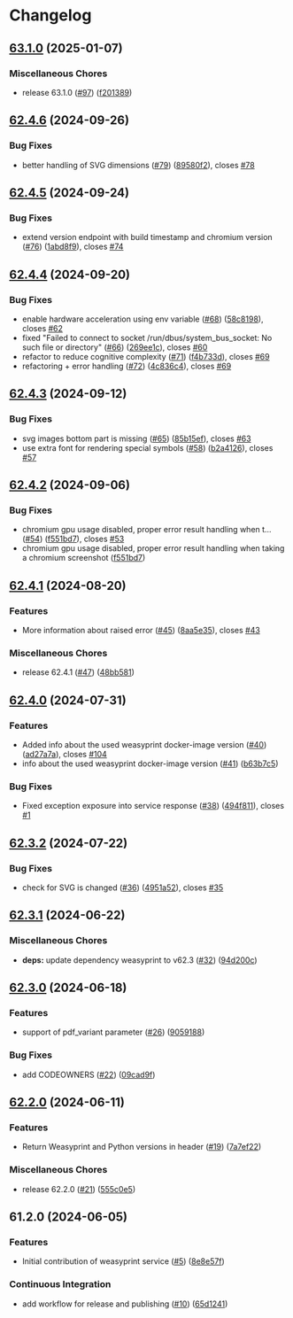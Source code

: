 # Changelog

## [63.1.0](https://github.com/SchweizerischeBundesbahnen/weasyprint-service/compare/v62.4.6...v63.1.0) (2025-01-07)


### Miscellaneous Chores

* release 63.1.0 ([#97](https://github.com/SchweizerischeBundesbahnen/weasyprint-service/issues/97)) ([f201389](https://github.com/SchweizerischeBundesbahnen/weasyprint-service/commit/f2013897cb2bc23625d169d2f78083304f5be19f))

## [62.4.6](https://github.com/SchweizerischeBundesbahnen/weasyprint-service/compare/v62.4.5...v62.4.6) (2024-09-26)


### Bug Fixes

* better handling of SVG dimensions ([#79](https://github.com/SchweizerischeBundesbahnen/weasyprint-service/issues/79)) ([89580f2](https://github.com/SchweizerischeBundesbahnen/weasyprint-service/commit/89580f27fe4c66c55aaf4f38b2ef77254e99fded)), closes [#78](https://github.com/SchweizerischeBundesbahnen/weasyprint-service/issues/78)

## [62.4.5](https://github.com/SchweizerischeBundesbahnen/weasyprint-service/compare/v62.4.4...v62.4.5) (2024-09-24)


### Bug Fixes

* extend version endpoint with build timestamp and chromium version ([#76](https://github.com/SchweizerischeBundesbahnen/weasyprint-service/issues/76)) ([1abd8f9](https://github.com/SchweizerischeBundesbahnen/weasyprint-service/commit/1abd8f9cd7d9ab3ec8611e7d59c36c5f8c647c71)), closes [#74](https://github.com/SchweizerischeBundesbahnen/weasyprint-service/issues/74)

## [62.4.4](https://github.com/SchweizerischeBundesbahnen/weasyprint-service/compare/v62.4.3...v62.4.4) (2024-09-20)


### Bug Fixes

* enable hardware acceleration using env variable ([#68](https://github.com/SchweizerischeBundesbahnen/weasyprint-service/issues/68)) ([58c8198](https://github.com/SchweizerischeBundesbahnen/weasyprint-service/commit/58c8198ba8bf2aea87a4db449789d79302d9f34a)), closes [#62](https://github.com/SchweizerischeBundesbahnen/weasyprint-service/issues/62)
* fixed "Failed to connect to socket /run/dbus/system_bus_socket: No such file or directory" ([#66](https://github.com/SchweizerischeBundesbahnen/weasyprint-service/issues/66)) ([269ee1c](https://github.com/SchweizerischeBundesbahnen/weasyprint-service/commit/269ee1c493426668e2413ccbc603c8d3a02b9144)), closes [#60](https://github.com/SchweizerischeBundesbahnen/weasyprint-service/issues/60)
* refactor to reduce cognitive complexity ([#71](https://github.com/SchweizerischeBundesbahnen/weasyprint-service/issues/71)) ([f4b733d](https://github.com/SchweizerischeBundesbahnen/weasyprint-service/commit/f4b733de50e87f92a0a4bcb65de0b468b33196ec)), closes [#69](https://github.com/SchweizerischeBundesbahnen/weasyprint-service/issues/69)
* refactoring + error handling ([#72](https://github.com/SchweizerischeBundesbahnen/weasyprint-service/issues/72)) ([4c836c4](https://github.com/SchweizerischeBundesbahnen/weasyprint-service/commit/4c836c48f9f79f7c25cc90238f7267f184399cad)), closes [#69](https://github.com/SchweizerischeBundesbahnen/weasyprint-service/issues/69)

## [62.4.3](https://github.com/SchweizerischeBundesbahnen/weasyprint-service/compare/v62.4.2...v62.4.3) (2024-09-12)


### Bug Fixes

* svg images bottom part is missing ([#65](https://github.com/SchweizerischeBundesbahnen/weasyprint-service/issues/65)) ([85b15ef](https://github.com/SchweizerischeBundesbahnen/weasyprint-service/commit/85b15ef3f6af200f2a1bc10bda11acbd0cff88fc)), closes [#63](https://github.com/SchweizerischeBundesbahnen/weasyprint-service/issues/63)
* use extra font for rendering special symbols ([#58](https://github.com/SchweizerischeBundesbahnen/weasyprint-service/issues/58)) ([b2a4126](https://github.com/SchweizerischeBundesbahnen/weasyprint-service/commit/b2a41261dbe1c04fd1d30b112eaa22f68d5d32cc)), closes [#57](https://github.com/SchweizerischeBundesbahnen/weasyprint-service/issues/57)

## [62.4.2](https://github.com/SchweizerischeBundesbahnen/weasyprint-service/compare/v62.4.1...v62.4.2) (2024-09-06)


### Bug Fixes

* chromium gpu usage disabled, proper error result handling when t… ([#54](https://github.com/SchweizerischeBundesbahnen/weasyprint-service/issues/54)) ([f551bd7](https://github.com/SchweizerischeBundesbahnen/weasyprint-service/commit/f551bd739fe427826e70316cbfe5ad101777cd82)), closes [#53](https://github.com/SchweizerischeBundesbahnen/weasyprint-service/issues/53)
* chromium gpu usage disabled, proper error result handling when taking a chromium screenshot ([f551bd7](https://github.com/SchweizerischeBundesbahnen/weasyprint-service/commit/f551bd739fe427826e70316cbfe5ad101777cd82))

## [62.4.1](https://github.com/SchweizerischeBundesbahnen/weasyprint-service/compare/v62.4.0...v62.4.1) (2024-08-20)


### Features

* More information about raised error ([#45](https://github.com/SchweizerischeBundesbahnen/weasyprint-service/issues/45)) ([8aa5e35](https://github.com/SchweizerischeBundesbahnen/weasyprint-service/commit/8aa5e35bfed95a91c0f4f2353283e70d49e9bd53)), closes [#43](https://github.com/SchweizerischeBundesbahnen/weasyprint-service/issues/43)


### Miscellaneous Chores

* release 62.4.1 ([#47](https://github.com/SchweizerischeBundesbahnen/weasyprint-service/issues/47)) ([48bb581](https://github.com/SchweizerischeBundesbahnen/weasyprint-service/commit/48bb5814bee5c1149d5adb4245013eb7ae919423))

## [62.4.0](https://github.com/SchweizerischeBundesbahnen/weasyprint-service/compare/v62.3.2...v62.4.0) (2024-07-31)


### Features

* Added info about the used weasyprint docker-image version ([#40](https://github.com/SchweizerischeBundesbahnen/weasyprint-service/issues/40)) ([ad27a7a](https://github.com/SchweizerischeBundesbahnen/weasyprint-service/commit/ad27a7a17b8c995ba6de824c831a91938830d7ab)), closes [#104](https://github.com/SchweizerischeBundesbahnen/weasyprint-service/issues/104)
* info about the used weasyprint docker-image version ([#41](https://github.com/SchweizerischeBundesbahnen/weasyprint-service/issues/41)) ([b63b7c5](https://github.com/SchweizerischeBundesbahnen/weasyprint-service/commit/b63b7c54b40e9960e8363f351fbd59b344eced20))


### Bug Fixes

* Fixed exception exposure into service response ([#38](https://github.com/SchweizerischeBundesbahnen/weasyprint-service/issues/38)) ([494f811](https://github.com/SchweizerischeBundesbahnen/weasyprint-service/commit/494f8110b5795809cf58befe55e0a998c98268e0)), closes [#1](https://github.com/SchweizerischeBundesbahnen/weasyprint-service/issues/1)

## [62.3.2](https://github.com/SchweizerischeBundesbahnen/weasyprint-service/compare/v62.3.1...v62.3.2) (2024-07-22)


### Bug Fixes

* check for SVG is changed ([#36](https://github.com/SchweizerischeBundesbahnen/weasyprint-service/issues/36)) ([4951a52](https://github.com/SchweizerischeBundesbahnen/weasyprint-service/commit/4951a52c8ba09c9bf6e2f9859010f653f2e16186)), closes [#35](https://github.com/SchweizerischeBundesbahnen/weasyprint-service/issues/35)

## [62.3.1](https://github.com/SchweizerischeBundesbahnen/weasyprint-service/compare/v62.3.0...v62.3.1) (2024-06-22)


### Miscellaneous Chores

* **deps:** update dependency weasyprint to v62.3 ([#32](https://github.com/SchweizerischeBundesbahnen/weasyprint-service/issues/32)) ([94d200c](https://github.com/SchweizerischeBundesbahnen/weasyprint-service/commit/94d200c1d75b480af48148e89de8d0a37943bc16))

## [62.3.0](https://github.com/SchweizerischeBundesbahnen/weasyprint-service/compare/v62.2.0...v62.3.0) (2024-06-18)


### Features

* support of pdf_variant parameter ([#26](https://github.com/SchweizerischeBundesbahnen/weasyprint-service/issues/26)) ([9059188](https://github.com/SchweizerischeBundesbahnen/weasyprint-service/commit/9059188060746c704837c51f775222a7b3a5258e))


### Bug Fixes

* add CODEOWNERS ([#22](https://github.com/SchweizerischeBundesbahnen/weasyprint-service/issues/22)) ([09cad9f](https://github.com/SchweizerischeBundesbahnen/weasyprint-service/commit/09cad9f7abe0c5e81340dc30ccf9d0ce346d8f4a))

## [62.2.0](https://github.com/SchweizerischeBundesbahnen/weasyprint-service/compare/v61.2.0...v62.2.0) (2024-06-11)


### Features

* Return Weasyprint and Python versions in header ([#19](https://github.com/SchweizerischeBundesbahnen/weasyprint-service/issues/19)) ([7a7ef22](https://github.com/SchweizerischeBundesbahnen/weasyprint-service/commit/7a7ef22f850125efea41ec5d3d5e0f44126df16c))


### Miscellaneous Chores

* release 62.2.0 ([#21](https://github.com/SchweizerischeBundesbahnen/weasyprint-service/issues/21)) ([555c0e5](https://github.com/SchweizerischeBundesbahnen/weasyprint-service/commit/555c0e522629ffd01292db4f7d73b8209d93a963))

## 61.2.0 (2024-06-05)


### Features

* Initial contribution of weasyprint service ([#5](https://github.com/SchweizerischeBundesbahnen/weasyprint-service/issues/5)) ([8e8e57f](https://github.com/SchweizerischeBundesbahnen/weasyprint-service/commit/8e8e57fca99f0245bd50783bc57b9e5b0b3b04f1))


### Continuous Integration

* add workflow for release and publishing ([#10](https://github.com/SchweizerischeBundesbahnen/weasyprint-service/issues/10)) ([65d1241](https://github.com/SchweizerischeBundesbahnen/weasyprint-service/commit/65d1241cbd4788cbf5db26337eaab71168896dc6))
